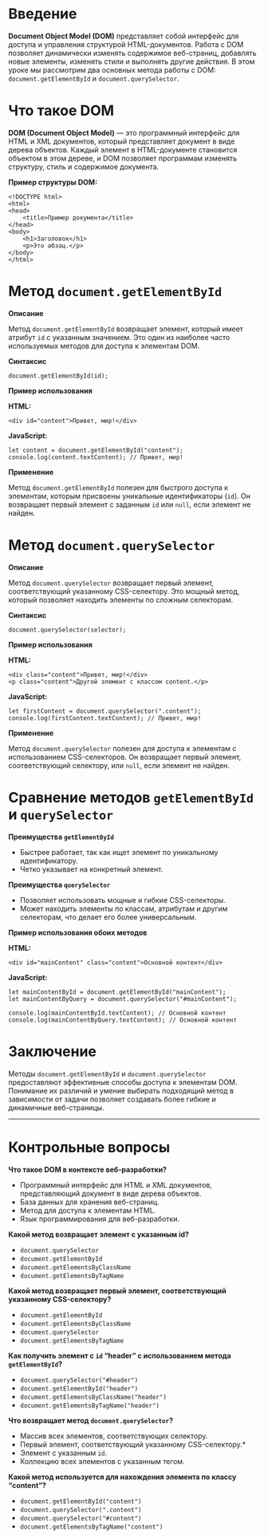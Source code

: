 # Введение

**Document Object Model (DOM)** представляет собой интерфейс для доступа и управления структурой HTML-документов. Работа с DOM позволяет динамически изменять содержимое веб-страниц, добавлять новые элементы, изменять стили и выполнять другие действия. В этом уроке мы рассмотрим два основных метода работы с DOM: `document.getElementById` и `document.querySelector`.

# Что такое DOM

**DOM (Document Object Model)** — это программный интерфейс для HTML и XML документов, который представляет документ в виде дерева объектов. Каждый элемент в HTML-документе становится объектом в этом дереве, и DOM позволяет программам изменять структуру, стиль и содержимое документа.

**Пример структуры DOM:**

```
<!DOCTYPE html>
<html>
<head>
    <title>Пример документа</title>
</head>
<body>
    <h1>Заголовок</h1>
    <p>Это абзац.</p>
</body>
</html>
```

# Метод `document.getElementById`

**Описание**

Метод `document.getElementById` возвращает элемент, который имеет атрибут `id` с указанным значением. Это один из наиболее часто используемых методов для доступа к элементам DOM.

**Синтаксис**

```
document.getElementById(id);
```

**Пример использования**

**HTML:**

```
<div id="content">Привет, мир!</div>
```

**JavaScript:**

```
let content = document.getElementById("content");
console.log(content.textContent); // Привет, мир!
```

**Применение**

Метод `document.getElementById` полезен для быстрого доступа к элементам, которым присвоены уникальные идентификаторы (`id`). Он возвращает первый элемент с заданным `id` или `null`, если элемент не найден.

# Метод `document.querySelector`

**Описание**

Метод `document.querySelector` возвращает первый элемент, соответствующий указанному CSS-селектору. Это мощный метод, который позволяет находить элементы по сложным селекторам.

**Синтаксис**

```
document.querySelector(selector);
```

**Пример использования**

**HTML:**

```
<div class="content">Привет, мир!</div>
<p class="content">Другой элемент с классом content.</p>
```

**JavaScript:**

```
let firstContent = document.querySelector(".content");
console.log(firstContent.textContent); // Привет, мир!
```

**Применение**

Метод `document.querySelector` полезен для доступа к элементам с использованием CSS-селекторов. Он возвращает первый элемент, соответствующий селектору, или `null`, если элемент не найден.

# Сравнение методов `getElementById` и `querySelector`

**Преимущества `getElementById`**
- Быстрее работает, так как ищет элемент по уникальному идентификатору.
- Четко указывает на конкретный элемент.

**Преимущества `querySelector`**
- Позволяет использовать мощные и гибкие CSS-селекторы.
- Может находить элементы по классам, атрибутам и другим селекторам, что делает его более универсальным.

**Пример использования обоих методов**

**HTML:**

```
<div id="mainContent" class="content">Основной контент</div>
```

**JavaScript:**

```
let mainContentById = document.getElementById("mainContent");
let mainContentByQuery = document.querySelector("#mainContent");

console.log(mainContentById.textContent); // Основной контент
console.log(mainContentByQuery.textContent); // Основной контент
```

# Заключение

Методы `document.getElementById` и `document.querySelector` предоставляют эффективные способы доступа к элементам DOM. Понимание их различий и умение выбирать подходящий метод в зависимости от задачи позволяет создавать более гибкие и динамичные веб-страницы.

***

# Контрольные вопросы

**Что такое DOM в контексте веб-разработки?**
- Программный интерфейс для HTML и XML документов, представляющий документ в виде дерева объектов.
- База данных для хранения веб-страниц.
- Метод для доступа к элементам HTML.
- Язык программирования для веб-разработки.

**Какой метод возвращает элемент с указанным id?**
- `document.querySelector`
- `document.getElementById`
- `document.getElementsByClassName`
- `document.getElementsByTagName`

**Какой метод возвращает первый элемент, соответствующий указанному CSS-селектору?**
- `document.getElementById`
- `document.getElementsByClassName`
- `document.querySelector`
- `document.getElementsByTagName`

**Как получить элемент с `id` “header” с использованием метода `getElementById`?**
- `document.querySelector("#header")`
- `document.getElementById("header")`
- `document.getElementsByClassName("header")`
- `document.getElementsByTagName("header")`

**Что возвращает метод `document.querySelector`?**
- Массив всех элементов, соответствующих селектору.
- Первый элемент, соответствующий указанному CSS-селектору.*
- Элемент с указанным `id`.
- Коллекцию всех элементов с указанным тегом.

**Какой метод используется для нахождения элемента по классу “content”?**
- `document.getElementById("content")`
- `document.querySelector(".content")`
- `document.querySelector("#content")`
- `document.getElementsByTagName("content")`
